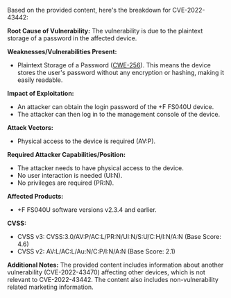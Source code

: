 Based on the provided content, here's the breakdown for CVE-2022-43442:

**Root Cause of Vulnerability:**
The vulnerability is due to the plaintext storage of a password in the affected device.

**Weaknesses/Vulnerabilities Present:**
- Plaintext Storage of a Password ([CWE-256](https://cwe.mitre.org/data/definitions/256.html)). This means the device stores the user's password without any encryption or hashing, making it easily readable.

**Impact of Exploitation:**
- An attacker can obtain the login password of the +F FS040U device.
- The attacker can then log in to the management console of the device.

**Attack Vectors:**
- Physical access to the device is required (AV:P).

**Required Attacker Capabilities/Position:**
- The attacker needs to have physical access to the device.
- No user interaction is needed (UI:N).
- No privileges are required (PR:N).

**Affected Products:**
- +F FS040U software versions v2.3.4 and earlier.

**CVSS:**
- CVSS v3:  CVSS:3.0/AV:P/AC:L/PR:N/UI:N/S:U/C:H/I:N/A:N  (Base Score: 4.6)
- CVSS v2: AV:L/AC:L/Au:N/C:P/I:N/A:N (Base Score: 2.1)

**Additional Notes:**
The provided content includes information about another vulnerability (CVE-2022-43470) affecting other devices, which is not relevant to CVE-2022-43442. The content also includes non-vulnerability related marketing information.
